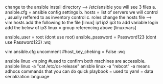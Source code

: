 change to the ansible install directory 
--> /etc/ansible 
you will see 3 files
a. ansible.cfg = ansible config settings
b. hosts = list of servers we will control , usually reffered to as inventory control
c. roles
change the hosts file
--> vim hosts
add the following to the file
[linux]
ip1
ip2
ip3
to add variable login add the below of ip3
linux = group referencing above
[linux:vars]

ansible_user = root (dont use root)
ansible_password = Password123 (dont use Password123)
:wq

vim ansible.cfg
uncomment #host_key_cheking = False
:wq

ansible linux -m ping
#used to confirm both machines are accessible.
ansible linux -a "cat /etc/os-release"
anisble linux -a "reboot"
-a means adhocs commands that you can do quick
playbook = used to yaml = data serialization language
